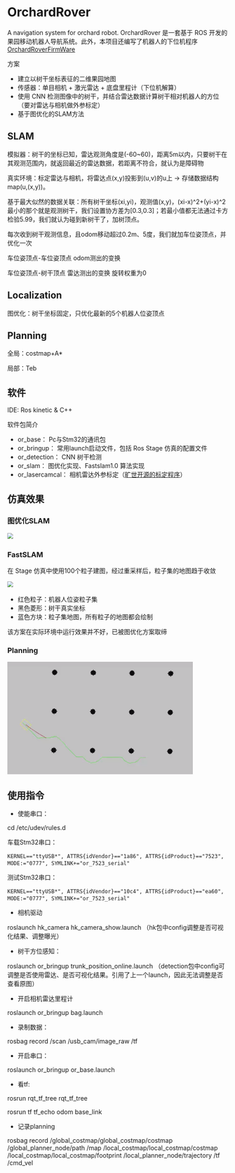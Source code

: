 # OrchardRover
A navigation system for orchard robot.
OrchardRover 是一套基于 ROS 开发的果园移动机器人导航系统。此外，本项目还编写了机器人的下位机程序 [OrchardRoverFirmWare](https://github.com/1344618323/OrchardRoverFirmWare) 

方案
* 建立以树干坐标表征的二维果园地图
* 传感器：单目相机 + 激光雷达 + 底盘里程计（下位机解算）
* 使用 CNN 检测图像中的树干，并结合雷达数据计算树干相对机器人的方位（要对雷达与相机做外参标定）
* 基于图优化的SLAM方法

## SLAM

模拟器：树干的坐标已知，雷达观测角度是(-60~60)，距离5m以内，只要树干在其观测范围内，就返回最近的雷达数据，若距离不符合，就认为是障碍物

真实环境：标定雷达与相机，将雷达点(x,y)投影到(u,v)的u上 -> 存储数据结构map(u,(x,y))。 

基于最大似然的数据关联：所有树干坐标(xi,yi)，观测值(x,y)，(xi-x)^2+(yi-x)^2最小的那个就是观测树干，我们设置协方差为[0.3,0.3]；若最小值都无法通过卡方检验5.99，我们就认为碰到新树干了，加树顶点。

每次收到树干观测信息，且odom移动超过0.2m、5度，我们就加车位姿顶点，并优化一次

车位姿顶点-车位姿顶点 odom测出的变换

车位姿顶点-树干顶点 雷达测出的变换 旋转权重为0


## Localization
图优化：树干坐标固定，只优化最新的5个机器人位姿顶点


## Planning
全局：costmap+A*

局部：Teb


## 软件

IDE: Ros kinetic & C++

软件包简介
* or_base：	    Pc与Stm32的通讯包
* or_bringup：   常用launch启动文件，包括 Ros Stage 仿真的配置文件	
* or_detection： CNN 树干检测
* or_slam：      图优化实现、Fastslam1.0 算法实现
* or_lasercamcal： 相机雷达外参标定（[旷世开源的标定程序](https://github.com/MegviiRobot/CamLaserCalibraTool)）

## 仿真效果

### 图优化SLAM

<img src="img/slam_opt.gif" style="zoom:80%;display: inline-block; float:middle"/>

### FastSLAM
在 Stage 仿真中使用100个粒子建图，经过重采样后，粒子集的地图趋于收敛

<img src="img/slam_pf.gif" style="zoom:80%;display: inline-block; float:middle"/>

* 红色粒子：机器人位姿粒子集
* 黑色菱形：树干真实坐标
* 蓝色方块：粒子集地图，所有粒子的地图都会绘制

该方案在实际环境中运行效果并不好，已被图优化方案取缔


### Planning

<img src="img/a*&teb.png" style="zoom:80%;display: inline-block; float:middle"/>


## 使用指令

* 使能串口：

cd /etc/udev/rules.d

车载Stm32串口：
```
KERNEL=="ttyUSB*", ATTRS{idVendor}=="1a86", ATTRS{idProduct}=="7523", MODE:="0777", SYMLINK+="or_7523_serial"
```

测试Stm32串口：
```
KERNEL=="ttyUSB*", ATTRS{idVendor}=="10c4", ATTRS{idProduct}=="ea60", MODE:="0777", SYMLINK+="or_7523_serial"
```

* 相机驱动

roslaunch hk_camera hk_camera_show.launch （hk包中config调整是否可视化结果、调整曝光）


* 树干方位感知：

roslaunch or_bringup trunk_position_online.launch  （detection包中config可调整是否使用雷达、是否可视化结果。引用了上一个launch，因此无法调整是否查看原图）

* 开启相机雷达里程计

roslaunch or_bringup bag.launch 

* 录制数据：

rosbag record /scan /usb_cam/image_raw /tf 

* 开启串口：

roslaunch or_bringup or_base.launch


* 看tf:

rosrun rqt_tf_tree rqt_tf_tree

rosrun tf tf_echo odom base_link

* 记录planning

rosbag record /global_costmap/global_costmap/costmap /global_planner_node/path /map /local_costmap/local_costmap/costmap /local_costmap/local_costmap/footprint /local_planner_node/trajectory /tf /cmd_vel 
